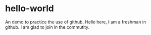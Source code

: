 # hello-world
An demo to practice the use of github.
Hello here, I am a freshman in github. I am glad to join in the commutity.
